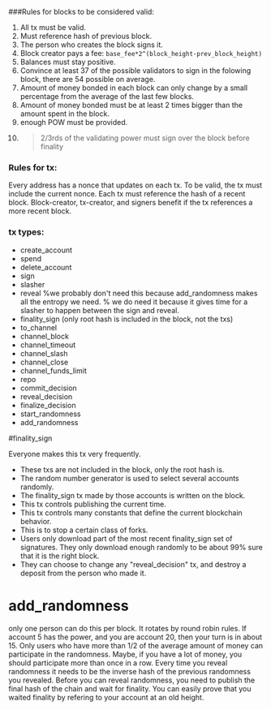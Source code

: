 ###Rules for blocks to be considered valid:

1. All tx must be valid. 
2. Must reference hash of previous block.
3. The person who creates the block signs it.
4. Block creator pays a fee: `base_fee*2^(block_height-prev_block_height)`
5. Balances must stay positive.
6. Convince at least 37 of the possible validators to sign in the folowing block, there are 54 possible on average.
7. Amount of money bonded in each block can only change by a small percentage from the average of the last few blocks.
8. Amount of money bonded must be at least 2 times bigger than the amount spent in the block.
9. enough POW must be provided.
10. >2/3rds of the validating power must sign over the block before finality

### Rules for tx:
Every address has a nonce that updates on each tx. To be valid, the tx must include the current nonce. Each tx must reference the hash of a recent block. Block-creator, tx-creator, and signers benefit if the tx references a more recent block.

### tx types:
- create_account
- spend
- delete_account
- sign
- slasher
- reveal %we probably don't need this because add_randomness makes all the entropy we need.
  % we do need it because it gives time for a slasher to happen between the sign and reveal.
- finality_sign (only root hash is included in the block, not the txs)
- to_channel
- channel_block
- channel_timeout
- channel_slash
- channel_close
- channel_funds_limit
- repo
- commit_decision
- reveal_decision
- finalize_decision
- start_randomness
- add_randomness 

#finality_sign

Everyone makes this tx very frequently.
* These txs are not included in the block, only the root hash is.
* The random number generator is used to select several accounts randomly.
* The finality_sign tx made by those accounts is written on the block.
* This tx controls publishing the current time.
* This tx controls many constants that define the current blockchain behavior.
* This is to stop a certain class of forks.
* Users only download part of the most recent finality_sign set of signatures. They only download enough randomly to be about 99% sure that it is the right block.
* They can choose to change any "reveal_decision" tx, and destroy a deposit from the person who made it.

# add_randomness  

only one person can do this per block. It rotates by round robin rules. If account 5 has the power, and you are account 20, then your turn is in about 15.
Only users who have more than 1/2 of the average amount of money can participate in the randomness.
Maybe, if you have a lot of money, you should participate more than once in a row.
Every time you reveal randomness it needs to be the inverse hash of the previous randomness you revealed.
Before you can reveal randomness, you need to publish the final hash of the chain and wait for finality.
You can easily prove that you waited finality by refering to your account at an old height.
